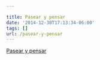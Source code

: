 ```yaml
---

title: Pasear y pensar
date: '2014-12-30T17:13:34-06:00'
tags: []
url: /pasear-y-pensar
---
```

<a href="http://cultura.elpais.com/cultura/2014/12/26/babelia/1419608722_632256.html">Pasear y pensar</a><br/>
